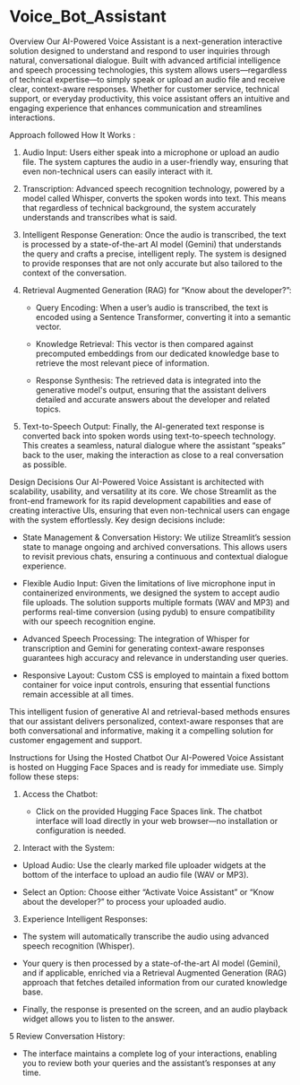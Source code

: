 # Voice_Bot_Assistant
Overview
Our AI-Powered Voice Assistant is a next-generation interactive solution designed to understand and respond to user inquiries through natural, conversational dialogue. Built with advanced artificial intelligence and speech processing technologies, this system allows users—regardless of technical expertise—to simply speak or upload an audio file and receive clear, context-aware responses. Whether for customer service, technical support, or everyday productivity, this voice assistant offers an intuitive and engaging experience that enhances communication and streamlines interactions.

Approach followed
How It Works :

1. Audio Input:
   Users either speak into a microphone or upload an audio file. The system captures the audio in a user-friendly way, ensuring that even non-technical users can 
   easily interact with it.
2. Transcription:
   Advanced speech recognition technology, powered by a model called Whisper, converts the spoken words into text. This means that regardless of technical 
   background, the system accurately understands and transcribes what is said.
3. Intelligent Response Generation:
   Once the audio is transcribed, the text is processed by a state-of-the-art AI model (Gemini) that understands the query and crafts a precise, intelligent reply. 
   The system is designed to provide responses that are not only accurate but also tailored to the context of the conversation.
4. Retrieval Augmented Generation (RAG) for “Know about the developer?”:

   * Query Encoding: When a user’s audio is transcribed, the text is encoded using a Sentence Transformer, converting it into a semantic vector.

   * Knowledge Retrieval: This vector is then compared against precomputed embeddings from our dedicated knowledge base to retrieve the most relevant piece of 
     information.

   * Response Synthesis: The retrieved data is integrated into the generative model's output, ensuring that the assistant delivers detailed and accurate answers 
     about the developer and related topics.
5. Text-to-Speech Output:
   Finally, the AI-generated text response is converted back into spoken words using text-to-speech technology. This creates a seamless, natural dialogue where the 
   assistant “speaks” back to the user, making the interaction as close to a real conversation as possible.
   
Design Decisions
Our AI-Powered Voice Assistant is architected with scalability, usability, and versatility at its core. We chose Streamlit as the front-end framework for its rapid development capabilities and ease of creating interactive UIs, ensuring that even non-technical users can engage with the system effortlessly. Key design decisions include:

* State Management & Conversation History: We utilize Streamlit’s session state to manage ongoing and archived conversations. This allows users to revisit previous 
  chats, ensuring a continuous and contextual dialogue experience.

* Flexible Audio Input: Given the limitations of live microphone input in containerized environments, we designed the system to accept audio file uploads. The 
  solution supports multiple formats (WAV and MP3) and performs real-time conversion (using pydub) to ensure compatibility with our speech recognition engine.

* Advanced Speech Processing: The integration of Whisper for transcription and Gemini for generating context-aware responses guarantees high accuracy and relevance 
  in understanding user queries.

* Responsive Layout: Custom CSS is employed to maintain a fixed bottom container for voice input controls, ensuring that essential functions remain accessible at 
 all times.

This intelligent fusion of generative AI and retrieval-based methods ensures that our assistant delivers personalized, context-aware responses that are both conversational and informative, making it a compelling solution for customer engagement and support.

Instructions for Using the Hosted Chatbot
Our AI-Powered Voice Assistant is hosted on Hugging Face Spaces and is ready for immediate use. Simply follow these steps:

1. Access the Chatbot:
   * Click on the provided Hugging Face Spaces link. The chatbot interface will load directly in your web browser—no installation or configuration is needed.

2. Interact with the System:

  * Upload Audio: Use the clearly marked file uploader widgets at the bottom of the interface to upload an audio file (WAV or MP3).

  * Select an Option: Choose either “Activate Voice Assistant” or “Know about the developer?” to process your uploaded audio.

3. Experience Intelligent Responses:

  * The system will automatically transcribe the audio using advanced speech recognition (Whisper).

  * Your query is then processed by a state-of-the-art AI model (Gemini), and if applicable, enriched via a Retrieval Augmented Generation (RAG) approach that 
    fetches detailed information from our curated knowledge base.

  * Finally, the response is presented on the screen, and an audio playback widget allows you to listen to the answer.

5 Review Conversation History:
  * The interface maintains a complete log of your interactions, enabling you to review both your queries and the assistant’s responses at any time.

